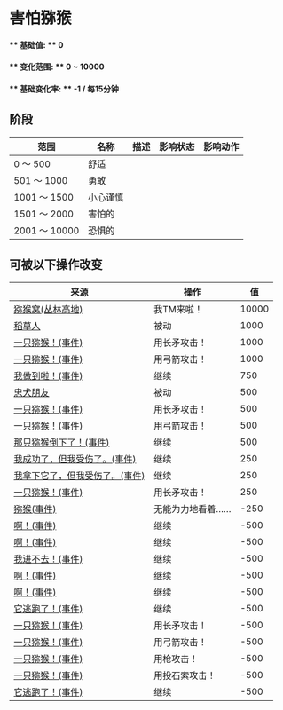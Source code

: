 # 害怕猕猴  
#### ** 基础值: ** 0   
#### ** 变化范围: ** 0 ~ 10000  
#### ** 基础变化率: ** -1 / 每15分钟  
## 阶段  
范围  |  名称  |  描述  |  影响状态  |  影响动作  
----  |  ----  |  ----  |  ----  |  ----  
0 ～ 500  |  舒适  |    |    |    
501 ～ 1000  |  勇敢  |    |    |    
1001 ～ 1500  |  小心谨慎  |    |    |    
1501 ～ 2000  |  害怕的  |    |    |    
2001 ～ 10000  |  恐惧的  |    |    |    
## 可被以下操作改变  
来源  |  操作  |  值  
----  |  ----  |  ----  
[猕猴窝(丛林高地)](MacaqueDenEntrance.md)  |  我TM来啦！  |  10000  
[稻草人](Scarecrow.md)  |  被动  |  1000  
[一只猕猴！(事件)](Event_MacaqueFightRaid.md)  |  用长矛攻击！  |  1000  
[一只猕猴！(事件)](Event_MacaqueFightRaid.md)  |  用弓箭攻击！  |  1000  
[我做到啦！(事件)](Event_MacaqueDenFightSuccess.md)  |  继续  |  750  
[忠犬朋友](DogFriend.md)  |  被动  |  500  
[一只猕猴！(事件)](Event_MacaqueFightRaid.md)  |  用长矛攻击！  |  500  
[一只猕猴！(事件)](Event_MacaqueFightRaid.md)  |  用弓箭攻击！  |  500  
[那只猕猴倒下了！(事件)](Event_MacaqueFightSuccess.md)  |  继续  |  500  
[我成功了，但我受伤了。(事件)](Event_MacaqueDenFightMixedSuccess.md)  |  继续  |  250  
[我拿下它了，但我受伤了。(事件)](Event_MacaqueFightMixedSuccess.md)  |  继续  |  250  
[一只猕猴！(事件)](Event_MacaqueFightRaid.md)  |  用长矛攻击！  |  250  
[猕猴(事件)](Event_MacaqueRaidRummaging.md)  |  无能为力地看着……  |  -250  
[啊！(事件)](Event_MacaqueDenFightBadFailure.md)  |  继续  |  -500  
[啊！(事件)](Event_MacaqueDenFightFailedRetreat.md)  |  继续  |  -500  
[我进不去！(事件)](Event_MacaqueDenFightFailure.md)  |  继续  |  -500  
[啊！(事件)](Event_MacaqueFightBadFailure.md)  |  继续  |  -500  
[啊！(事件)](Event_MacaqueFightFailedRetreat.md)  |  继续  |  -500  
[它逃跑了！(事件)](Event_MacaqueFightFailure.md)  |  继续  |  -500  
[一只猕猴！(事件)](Event_MacaqueFightRaid.md)  |  用长矛攻击！  |  -500  
[一只猕猴！(事件)](Event_MacaqueFightRaid.md)  |  用弓箭攻击！  |  -500  
[一只猕猴！(事件)](Event_MacaqueFightRaid.md)  |  用枪攻击！  |  -500  
[一只猕猴！(事件)](Event_MacaqueFightRaid.md)  |  用投石索攻击！  |  -500  
[它逃跑了！(事件)](Event_MacaqueUndeadFightFailure.md)  |  继续  |  -500  
